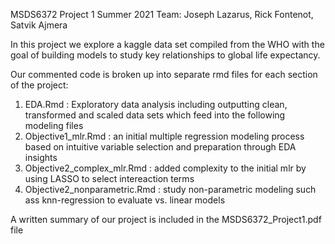 MSDS6372 Project 1 Summer 2021 
Team: Joseph Lazarus, Rick Fontenot,  Satvik Ajmera

In this project we explore a kaggle data set compiled from the WHO with the goal of building models to study key relationships to global life expectancy.

Our commented code is broken up into separate rmd files for each section of the project:
1) EDA.Rmd : Exploratory data analysis including outputting clean, transformed and scaled data sets which feed into the following modeling files
2) Objective1_mlr.Rmd : an initial multiple regression modeling process based on intuitive variable selection and preparation through EDA insights
3) Objective2_complex_mlr.Rmd : added complexity to the initial mlr by using LASSO to select intereaction terms
4) Objective2_nonparametric.Rmd : study non-parametric modeling such ass knn-regression to evaluate vs. linear models

A written summary of our project is included in the MSDS6372_Project1.pdf file
